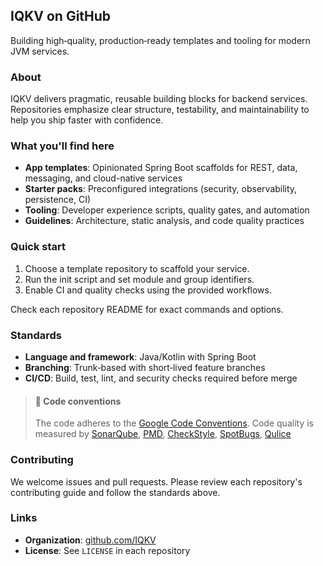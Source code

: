 ## IQKV on GitHub

Building high‑quality, production‑ready templates and tooling for modern JVM services.

### About

IQKV delivers pragmatic, reusable building blocks for backend services. Repositories emphasize clear structure, testability, and maintainability to help you ship faster with confidence.

### What you'll find here

- **App templates**: Opinionated Spring Boot scaffolds for REST, data, messaging, and cloud-native services
- **Starter packs**: Preconfigured integrations (security, observability, persistence, CI)
- **Tooling**: Developer experience scripts, quality gates, and automation
- **Guidelines**: Architecture, static analysis, and code quality practices

### Quick start

1. Choose a template repository to scaffold your service.
2. Run the init script and set module and group identifiers.
3. Enable CI and quality checks using the provided workflows.

Check each repository README for exact commands and options.

### Standards

- **Language and framework**: Java/Kotlin with Spring Boot
- **Branching**: Trunk‑based with short‑lived feature branches
- **CI/CD**: Build, test, lint, and security checks required before merge

> #### 🚥 Code conventions
>
> The code adheres to the [Google Code Conventions](https://google.github.io/styleguide/javaguide.html).
> Code quality is measured by [SonarQube](https://docs.sonarsource.com/), [PMD](https://pmd.github.io/), [CheckStyle](https://checkstyle.sourceforge.io/), [SpotBugs](https://spotbugs.github.io/), [Qulice](https://www.qulice.com/)

### Contributing

We welcome issues and pull requests. Please review each repository's contributing guide and follow the standards above.

### Links

- **Organization**: [github.com/IQKV](https://github.com/IQKV)
- **License**: See `LICENSE` in each repository
